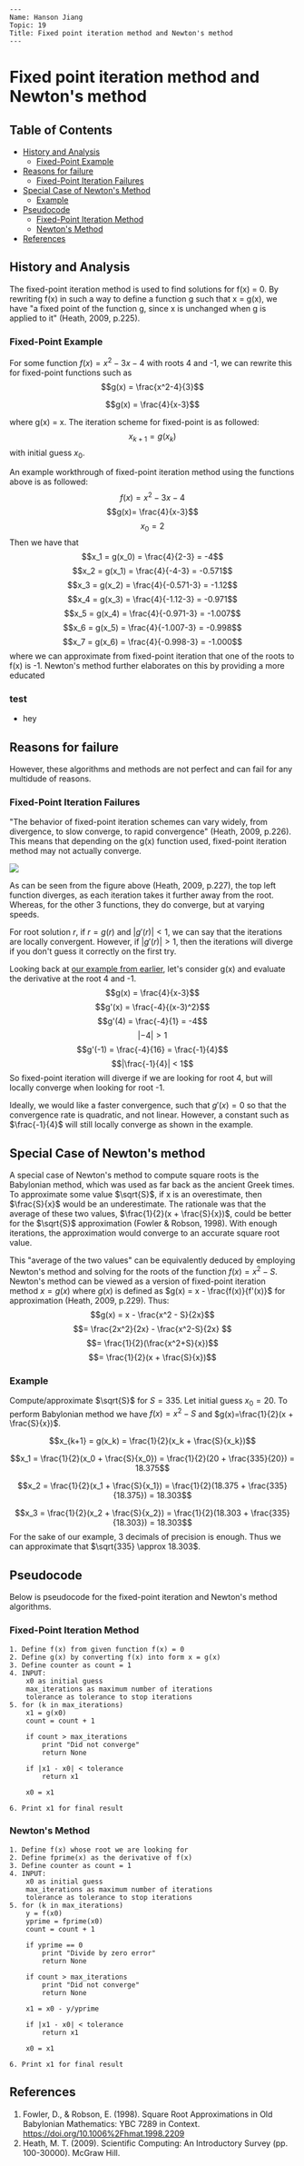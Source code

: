 ```
---
Name: Hanson Jiang
Topic: 19
Title: Fixed point iteration method and Newton's method
---
```
# Fixed point iteration method and Newton's method

## Table of Contents


* [History and Analysis](#History-and-Analysis)
	* [Fixed-Point Example](#fixed-point-example)
* [Reasons for failure](#Reasons-for-failure)
	* [Fixed-Point Iteration Failures](#fixed-point-iteration-failures)
* [Special Case of Newton's Method](#Special-Case-of-Newtons-method)
    * [Example](#Example)
* [Pseudocode](#Pseudocode)
    * [Fixed-Point Iteration Method](#Fixed-Point-Iteration-Method)
    * [Newton's Method](#Newtons-Method)
* [References](#References)
## History and Analysis

The fixed-point iteration method is used to find solutions for f(x) = 0. By rewriting f(x) in such a way to define a function g such that x = g(x), we have "a fixed point of the function g, since x is unchanged when g is applied to it" (Heath, 2009, p.225).

### Fixed-Point Example
For some function $f(x)=x^2-3x-4$ with roots 4 and -1, we can rewrite this for fixed-point functions such as
$$g(x) = \frac{x^2-4}{3}$$

$$g(x) = \frac{4}{x-3}$$

where g(x) = x. The iteration scheme for fixed-point is as followed:
$$x_{k+1} = g(x_k)$$
with initial guess $x_0$.

An example workthrough of fixed-point iteration method using the functions above is as followed:
$$f(x)= x^2-3x-4$$
$$g(x)= \frac{4}{x-3}$$
$$x_0 = 2$$
Then we have that
$$x_1 = g(x_0) = \frac{4}{2-3} = -4$$
$$x_2 = g(x_1) = \frac{4}{-4-3} = -0.571$$
$$x_3 = g(x_2) = \frac{4}{-0.571-3} = -1.12$$
$$x_4 = g(x_3) = \frac{4}{-1.12-3} = -0.971$$
$$x_5 = g(x_4) = \frac{4}{-0.971-3} = -1.007$$
$$x_6 = g(x_5) = \frac{4}{-1.007-3} = -0.998$$
$$x_7 = g(x_6) = \frac{4}{-0.998-3} = -1.000$$
where we can approximate from fixed-point iteration that one of the roots to f(x) is -1.
Newton's method further elaborates on this by providing a more educated  
### test
* hey
## Reasons for failure
However, these algorithms and methods are not perfect and can fail for any multidude of reasons.
### Fixed-Point Iteration Failures
"The behavior of fixed-point iteration schemes can vary widely, from divergence, to slow converge, to rapid convergence" (Heath, 2009, p.226). This means that depending on the g(x) function used, fixed-point iteration method may not actually converge.

![](fixedpoint.PNG)

As can be seen from the figure above (Heath, 2009, p.227), the top left function diverges, as each iteration takes it further away from the root. Whereas, for the other 3 functions, they do converge, but at varying speeds.

For root solution $r$, if $r = g(r)$ and $|g'(r)| < 1$, we can say that the iterations are locally convergent. However, if $|g'(r)| > 1$, then the iterations will diverge if you don't guess it correctly on the first try.

Looking back at [our example from earlier](#fixed-point-example), let's consider g(x) and evaluate the derivative at the root 4 and -1. 
$$g(x) = \frac{4}{x-3}$$
$$g'(x) = \frac{-4}{(x-3)^2}$$
$$g'(4) = \frac{-4}{1} = -4$$
$$|-4| > 1$$
$$g'(-1) = \frac{-4}{16} = \frac{-1}{4}$$
$$|\frac{-1}{4}| < 1$$
So fixed-point iteration will diverge if we are looking for root 4, but will locally converge when looking for root -1. 

Ideally, we would like a faster convergence, such that $g'(x) = 0$ so that the convergence rate is quadratic, and not linear. However, a constant such as $\frac{-1}{4}$ will still locally converge as shown in the example.
## Special Case of Newton's method
A special case of Newton's method to compute square roots is the Babylonian method, 
which was used as far back as the ancient Greek times. To approximate some value $\sqrt{S}$, if 
x is an overestimate, then $\frac{S}{x}$ would be an underestimate. The rationale was that the average of 
these two values, $\frac{1}{2}(x + \frac{S}{x})$, could be better for the $\sqrt{S}$ approximation (Fowler & Robson, 1998). With enough iterations, the approximation would 
converge to an accurate square root value.

This "average of the two values" can be equivalently deduced by employing Newton's method and solving for the roots of the function $f(x) = x^2 - S$. Newton's method can be viewed as a version of fixed-point iteration method $x = g(x)$ where $g(x)$ is defined as $g(x) = x - \frac{f(x)}{f'(x)}$ for approximation (Heath, 2009, p.229). Thus: 
$$g(x) = x - \frac{x^2 - S}{2x}$$
$$= \frac{2x^2}{2x} - \frac{x^2-S}{2x} $$
$$= \frac{1}{2}(\frac{x^2+S}{x})$$
$$= \frac{1}{2}(x + \frac{S}{x})$$
### Example
Compute/approximate $\sqrt{S}$ for $S=335$. Let initial guess $x_0=20$.
To perform Babylonian method we have $f(x)=x^2 - S$ and $g(x)=\frac{1}{2}(x + \frac{S}{x})$.

$$x_{k+1} = g(x_k) = \frac{1}{2}(x_k + \frac{S}{x_k})$$

$$x_1 = \frac{1}{2}(x_0 + \frac{S}{x_0}) = \frac{1}{2}(20 + \frac{335}{20}) = 18.375$$

$$x_2 = \frac{1}{2}(x_1 + \frac{S}{x_1}) = \frac{1}{2}(18.375 + \frac{335}{18.375}) = 18.303$$

$$x_3 = \frac{1}{2}(x_2 + \frac{S}{x_2}) = \frac{1}{2}(18.303 + \frac{335}{18.303}) = 18.303$$
For the sake of our example, 3 decimals of precision is enough. Thus we can approximate that $\sqrt{335} \approx 18.303$.
## Pseudocode
Below is pseudocode for the fixed-point iteration and Newton's method algorithms.
### Fixed-Point Iteration Method
```
1. Define f(x) from given function f(x) = 0
2. Define g(x) by converting f(x) into form x = g(x)
3. Define counter as count = 1
4. INPUT:
    x0 as initial guess
    max_iterations as maximum number of iterations
    tolerance as tolerance to stop iterations
5. for (k in max_iterations)
	x1 = g(x0)
	count = count + 1

	if count > max_iterations
	    print "Did not converge"
	    return None 

	if |x1 - x0| < tolerance
	    return x1

	x0 = x1

6. Print x1 for final result	
```
### Newton's Method
```
1. Define f(x) whose root we are looking for
2. Define fprime(x) as the derivative of f(x)
3. Define counter as count = 1
4. INPUT:
    x0 as initial guess
    max_iterations as maximum number of iterations
    tolerance as tolerance to stop iterations
5. for (k in max_iterations)
	y = f(x0)
	yprime = fprime(x0)
	count = count + 1

	if yprime == 0
	    print "Divide by zero error"
	    return None

	if count > max_iterations
	    print "Did not converge"
	    return None

	x1 = x0 - y/yprime

	if |x1 - x0| < tolerance
	    return x1

	x0 = x1

6. Print x1 for final result
```


## References

1. Fowler, D., & Robson, E. (1998). Square Root Approximations in Old Babylonian Mathematics: YBC 7289 in Context. https://doi.org/10.1006%2Fhmat.1998.2209
2. Heath, M. T. (2009). Scientific Computing: An Introductory Survey (pp. 100-30000). McGraw Hill. 

